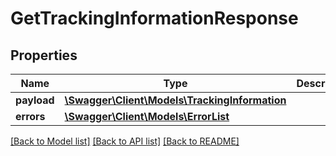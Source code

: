 # GetTrackingInformationResponse

## Properties

Name | Type | Description | Notes
------------ | ------------- | ------------- | -------------
**payload** | [**\Swagger\Client\Models\TrackingInformation**](TrackingInformation.md) |  | [optional]
**errors** | [**\Swagger\Client\Models\ErrorList**](ErrorList.md) |  | [optional]

[[Back to Model list]](../../README.md#documentation-for-models) [[Back to API list]](../../README.md#documentation-for-api-endpoints) [[Back to README]](../../README.md)

